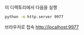 이 디렉토리에서 다음을 실행

```cmd
python -m http.server 9977
```

브라우저로 접속 [http://localhost:9977](http://localhost:9977)
